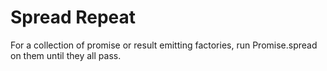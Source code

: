 # Spread Repeat

For a collection of promise or result emitting factories, run Promise.spread on them until they all pass.
